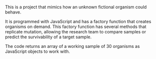 This is a project that mimics how an unknown fictional organism could behave.

It is programmed with JavaScript and has a factory function that creates organisms on demand.
This factory function has several methods that replicate mutation, allowing the research team to compare samples or predict the survivability of a target sample.

The code returns an array of a working sample of 30 organisms as JavaScript objects to work with.
